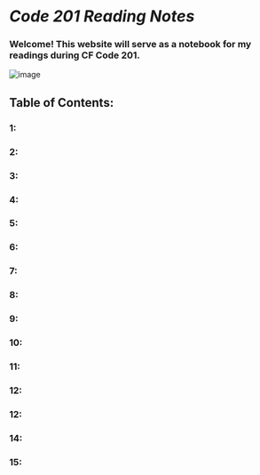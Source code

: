 # ***Code 201 Reading Notes***
### Welcome! This website will serve as a notebook for my readings during CF Code 201.
![image](https://inteng-storage.s3.amazonaws.com/img/iea/9lwjAVnM6E/sizes/ocde_resize_md.jpg)
## Table of Contents:
### 1:
### 2: 
### 3:
### 4: 
### 5: 
### 6: 
### 7: 
### 8:
### 9:
### 10:
### 11:
### 12:
### 12:
### 14:
### 15:
